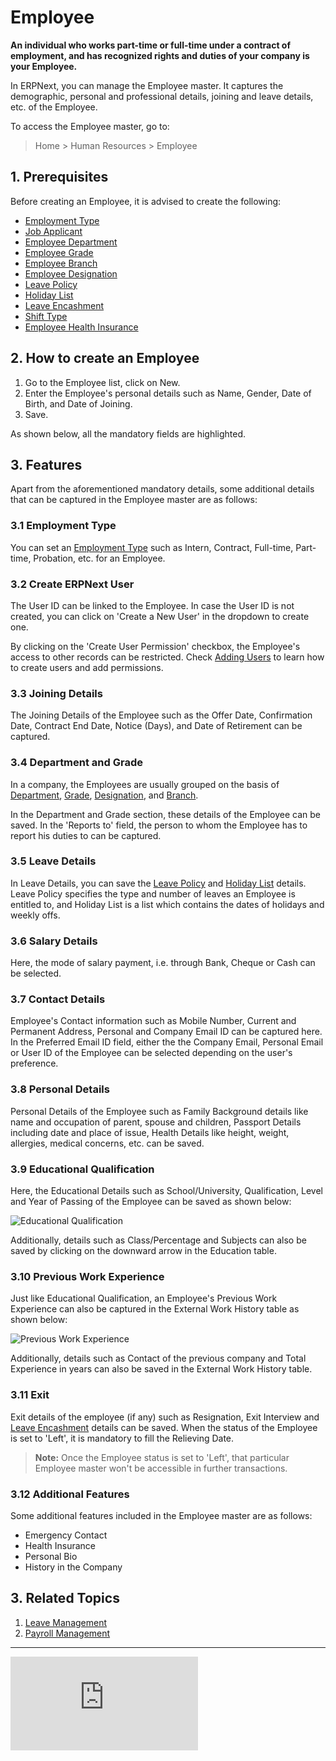 <!-- add-breadcrumbs -->
# Employee

**An individual who works part-time or full-time under a contract of employment, and has recognized rights and duties of your company is your Employee.**

In ERPNext, you can manage the Employee master. It captures the demographic, personal and professional details, joining and leave details, etc. of the Employee.


To access the Employee master, go to:

> Home > Human Resources > Employee

## 1. Prerequisites

Before creating an Employee, it is advised to create the following:

* [Employment Type](/docs/v13/user/manual/en/human-resources/employment-type)
* [Job Applicant](/docs/v13/user/manual/en/human-resources/job-applicant)
* [Employee Department](/docs/v13/user/manual/en/human-resources/department)
* [Employee Grade](/docs/v13/user/manual/en/human-resources/employee-grade)
* [Employee Branch](/docs/v13/user/manual/en/human-resources/branch)
* [Employee Designation](/docs/v13/user/manual/en/human-resources/designation)
* [Leave Policy](/docs/v13/user/manual/en/human-resources/leave-policy)
* [Holiday List](/docs/v13/user/manual/en/human-resources/holiday-list)
* [Leave Encashment](/docs/v13/user/manual/en/human-resources/leave-encashment)
* [Shift Type](/docs/v13/user/manual/en/human-resources/shift-management)
* [Employee Health Insurance](/docs/v13/user/manual/en/human-resources/health-insurance)

## 2. How to create an Employee

1. Go to the Employee list, click on New.
1. Enter the Employee's personal details such as Name, Gender, Date of Birth, and Date of Joining.
1. Save.

As shown below, all the mandatory fields are highlighted.


## 3. Features

Apart from the aforementioned mandatory details, some additional details that can be captured in the Employee master are as follows:

### 3.1 Employment Type

You can set an [Employment Type](/docs/v13/user/manual/en/human-resources/employment-type) such as Intern, Contract, Full-time, Part-time, Probation, etc. for an Employee.


### 3.2 Create ERPNext User

The User ID can be linked to the Employee. In case the User ID is not created, you can click on 'Create a New User' in the dropdown to create one.

By clicking on the 'Create User Permission' checkbox, the Employee's access to other records can be restricted. Check [Adding Users](/docs/v13/user/manual/en/setting-up/users-and-permissions/adding-users) to learn how to create users and add permissions.


### 3.3 Joining Details

The Joining Details of the Employee such as the Offer Date, Confirmation Date, Contract End Date, Notice (Days), and Date of Retirement can be captured.


### 3.4 Department and Grade

In a company, the Employees are usually grouped on the basis of [Department](/docs/v13/user/manual/en/human-resources/department), [Grade](/docs/v13/user/manual/en/human-resources/employee-grade), [Designation](/docs/v13/user/manual/en/human-resources/designation), and [Branch](/docs/v13/user/manual/en/human-resources/branch).

In the Department and Grade section, these details of the Employee can be saved. In the 'Reports to' field, the person to whom the Employee has to report his duties to can be captured.


### 3.5 Leave Details

In Leave Details, you can save the [Leave Policy](/docs/v13/user/manual/en/human-resources/leave-policy) and [Holiday List](/docs/v13/user/manual/en/human-resources/holiday-list) details. Leave Policy specifies the type and number of leaves an Employee is entitled to, and Holiday List is a list which contains the dates of holidays and weekly offs.


### 3.6 Salary Details

Here, the mode of salary payment, i.e. through Bank, Cheque or Cash can be selected.


### 3.7 Contact Details

Employee's Contact information such as Mobile Number, Current and Permanent Address, Personal and Company Email ID can be captured here. In the Preferred Email ID field, either the the Company Email, Personal Email or User ID of the Employee can be selected depending on the user's preference.


### 3.8 Personal Details

Personal Details of the Employee such as Family Background details like name and occupation of parent, spouse and children, Passport Details including date and place of issue, Health Details like height, weight, allergies, medical concerns, etc. can be saved.

### 3.9 Educational Qualification

Here, the Educational Details such as School/University, Qualification, Level and Year of Passing of the Employee can be saved as shown below:

<img class="screenshot" alt="Educational Qualification" src="{{docs_base_url}}/v13/assets/img/human-resources/educational-qualification.png">

Additionally, details such as Class/Percentage and Subjects can also be saved by clicking on the downward arrow in the Education table.

### 3.10 Previous Work Experience

Just like Educational Qualification, an Employee's Previous Work Experience can also be captured in the External Work History table as shown below:

<img class="screenshot" alt="Previous Work Experience" src="{{docs_base_url}}/v13/assets/img/human-resources/previous-work-experience.png">

Additionally, details such as Contact of the previous company and Total Experience in years can also be saved in the External Work History table.

### 3.11 Exit

Exit details of the employee (if any) such as Resignation, Exit Interview and [Leave Encashment](/docs/v13/user/manual/en/human-resources/leave-encashment) details can be saved. When the status of the Employee is set to 'Left', it is mandatory to fill the Relieving Date.

> **Note:** Once the Employee status is set to 'Left', that particular Employee master won't be accessible in further transactions.

### 3.12 Additional Features
Some additional features included in the Employee master are as follows:

* Emergency Contact
* Health Insurance
* Personal Bio
* History in the Company

## 3. Related Topics

1. [Leave Management](/docs/v13/user/manual/en/human-resources/leave-management-intro)
1. [Payroll Management](/docs/v13/user/manual/en/human-resources/payroll-intro)



<hr>

<div class="embed-container">
    <iframe src="https://www.youtube.com/embed/kkwOzeU4wFU?rel=0" frameborder="0" allow="autoplay; encrypted-media" allowfullscreen></iframe>
</div>

